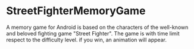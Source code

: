 # StreetFighterMemoryGame
A memory game for Android is based on the characters of the well-known and beloved fighting game "Street Fighter". The game is with time limit respect to the difficulty level. if you win, an animation will appear.
